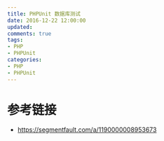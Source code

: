 ```yaml
---
title: PHPUnit 数据库测试
date: 2016-12-22 12:00:00
updated:
comments: true
tags:
- PHP
- PHPUnit
categories:
- PHP
- PHPUnit
---
```


<!--more-->

# 参考链接

* https://segmentfault.com/a/1190000008953673
